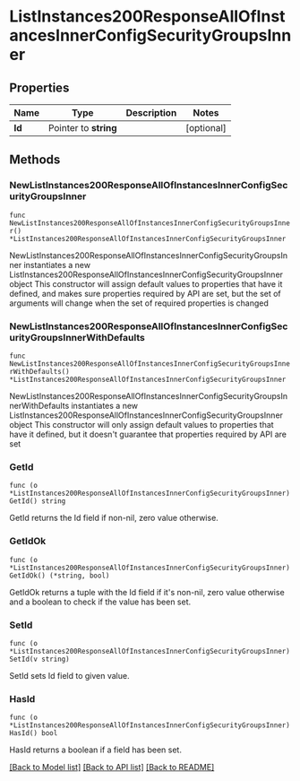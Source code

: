 # ListInstances200ResponseAllOfInstancesInnerConfigSecurityGroupsInner

## Properties

Name | Type | Description | Notes
------------ | ------------- | ------------- | -------------
**Id** | Pointer to **string** |  | [optional] 

## Methods

### NewListInstances200ResponseAllOfInstancesInnerConfigSecurityGroupsInner

`func NewListInstances200ResponseAllOfInstancesInnerConfigSecurityGroupsInner() *ListInstances200ResponseAllOfInstancesInnerConfigSecurityGroupsInner`

NewListInstances200ResponseAllOfInstancesInnerConfigSecurityGroupsInner instantiates a new ListInstances200ResponseAllOfInstancesInnerConfigSecurityGroupsInner object
This constructor will assign default values to properties that have it defined,
and makes sure properties required by API are set, but the set of arguments
will change when the set of required properties is changed

### NewListInstances200ResponseAllOfInstancesInnerConfigSecurityGroupsInnerWithDefaults

`func NewListInstances200ResponseAllOfInstancesInnerConfigSecurityGroupsInnerWithDefaults() *ListInstances200ResponseAllOfInstancesInnerConfigSecurityGroupsInner`

NewListInstances200ResponseAllOfInstancesInnerConfigSecurityGroupsInnerWithDefaults instantiates a new ListInstances200ResponseAllOfInstancesInnerConfigSecurityGroupsInner object
This constructor will only assign default values to properties that have it defined,
but it doesn't guarantee that properties required by API are set

### GetId

`func (o *ListInstances200ResponseAllOfInstancesInnerConfigSecurityGroupsInner) GetId() string`

GetId returns the Id field if non-nil, zero value otherwise.

### GetIdOk

`func (o *ListInstances200ResponseAllOfInstancesInnerConfigSecurityGroupsInner) GetIdOk() (*string, bool)`

GetIdOk returns a tuple with the Id field if it's non-nil, zero value otherwise
and a boolean to check if the value has been set.

### SetId

`func (o *ListInstances200ResponseAllOfInstancesInnerConfigSecurityGroupsInner) SetId(v string)`

SetId sets Id field to given value.

### HasId

`func (o *ListInstances200ResponseAllOfInstancesInnerConfigSecurityGroupsInner) HasId() bool`

HasId returns a boolean if a field has been set.


[[Back to Model list]](../README.md#documentation-for-models) [[Back to API list]](../README.md#documentation-for-api-endpoints) [[Back to README]](../README.md)


